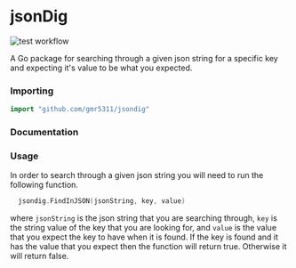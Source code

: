 # jsonDig

![test workflow](https://github.com/gmr5311/jsondig/actions/workflows/test/badge.svg)

A Go package for searching through a given json string for a specific key and expecting it's value to be what you expected.

### Importing

  ```Go
  import "github.com/gmr5311/jsondig"
  ```

### Documentation

### Usage

In order to search through a given json string you will need to run the following function.

```Go
  jsondig.FindInJSON(jsonString, key, value)
```

where `jsonString` is the json string that you are searching through, `key` is the string value of the key that you are looking for, and `value` is the value that you expect the key to have when it is found. If the key is found and it has the value that you expect then the function will return true. Otherwise it will return false.
